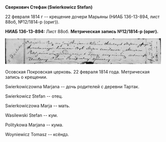 **Сверкович Стефан (Swierkowicz Stefan)**

22 февраля 1814 г -- крещение дочери Марьяны (НИАБ 136-13-894, лист
88об, №12/1814-р (ориг)).

**НИАБ 136-13-894:** Лист 88об. **Метрическая запись №12/1814-р
(ориг).**

![](./media/3045b9fc60a3021e0af811dc88d16ae24a61d137.png)

Осовская Покровская церковь. 22 февраля 1814 года. Метрическая запись о
крещении.

Swierkowiczowna Marjana -- дочь родителей с деревни Тартак.

Swierkowicz Stefan -- отец.

Swierkowiczowa Marja -- мать.

Wasilewski Stefan -- кум.

Politykowa Marjana -- кума.

Woyniewicz Tomasz -- ксёндз.
